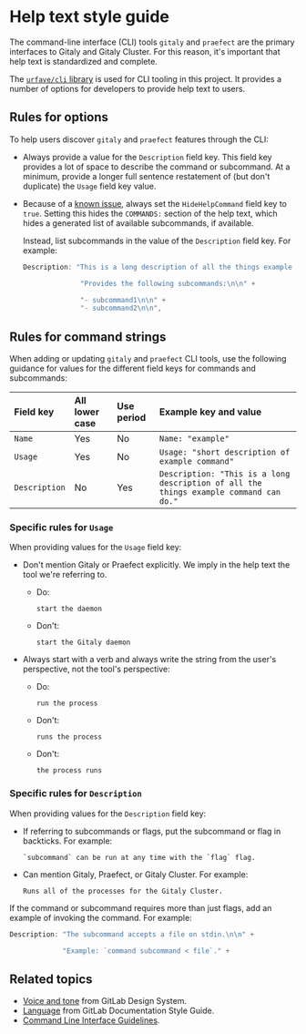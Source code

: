 # Help text style guide

The command-line interface (CLI) tools `gitaly` and `praefect` are the primary interfaces to Gitaly and Gitaly Cluster.
For this reason, it's important that help text is standardized and complete.

The [`urfave/cli` library](https://cli.urfave.org) is used for CLI tooling in this project. It provides a number of
options for developers to provide help text to users.

## Rules for options

To help users discover `gitaly` and `praefect` features through the CLI:

- Always provide a value for the `Description` field key. This field key provides a lot of space to describe the command
  or subcommand. At a minimum, provide a longer full sentence restatement of (but don't duplicate) the `Usage` field key
  value.
- Because of a [known issue](https://gitlab.com/gitlab-org/gitaly/-/issues/5350), always set the `HideHelpCommand`
  field key to `true`. Setting this hides the `COMMANDS:` section of the help text,
  which hides a generated list of available subcommands, if available.

  Instead, list subcommands in the value of the `Description` field key. For example:

  ```go
  Description: "This is a long description of all the things example command can do.\n\n" +

                "Provides the following subcommands:\n\n" +

                "- subcommand1\n\n" +
                "- subcommand2\n\n",
  ```

## Rules for command strings

When adding or updating `gitaly` and `praefect` CLI tools, use the following guidance for values for the different field
keys for commands and subcommands:

| Field key     | All lower case | Use period | Example key and value                                                                 |
|:--------------|:---------------|:-----------|:--------------------------------------------------------------------------------------|
| `Name`        | Yes            | No         | `Name: "example"`                                                                     |
| `Usage`       | Yes            | No         | `Usage: "short description of example command"`                                       |
| `Description` | No             | Yes        | `Description: "This is a long description of all the things example command can do."` |

### Specific rules for `Usage`

When providing values for the `Usage` field key:

- Don't mention Gitaly or Praefect explicitly. We imply in the help text the tool we're referring to.

  - Do:

    ```plaintext
    start the daemon
    ```

  - Don't:

    ```plaintext
    start the Gitaly daemon
    ```

- Always start with a verb and always write the string from the user's perspective, not the tool's perspective:

  - Do:

    ```plaintext
    run the process
    ```

  - Don't:

    ```plaintext
    runs the process
    ```

  - Don't:

    ```plaintext
    the process runs
    ```

### Specific rules for `Description`

When providing values for the `Description` field key:

- If referring to subcommands or flags, put the subcommand or flag in backticks. For example:

  ```plaintext
  `subcommand` can be run at any time with the `flag` flag.
  ```

- Can mention Gitaly, Praefect, or Gitaly Cluster. For example:

  ```plaintext
  Runs all of the processes for the Gitaly Cluster.
  ```

If the command or subcommand requires more than just flags, add an example of invoking the command. For example:

```go
Description: "The subcommand accepts a file on stdin.\n\n" +

             "Example: `command subcommand < file`." +
```

## Related topics

- [Voice and tone](https://design.gitlab.com/content/voice-and-tone) from GitLab Design System.
- [Language](https://docs.gitlab.com/ee/development/documentation/styleguide/index.html#language) from GitLab
  Documentation Style Guide.
- [Command Line Interface Guidelines](https://clig.dev).
